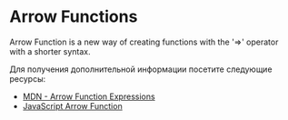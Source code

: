 # Arrow Functions

Arrow Function is a new way of creating functions with the '=>' operator with a shorter syntax.

Для получения дополнительной информации посетите следующие ресурсы:

- [MDN - Arrow Function Expressions](https://developer.mozilla.org/en-US/docs/Web/JavaScript/Reference/Functions/Arrow_functions)
- [JavaScript Arrow Function](https://www.w3schools.com/js/js_arrow_function.asp)
